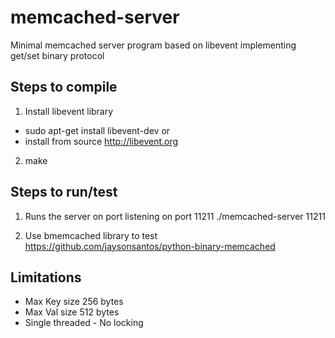 # memcached-server
Minimal memcached server program based on libevent implementing get/set binary protocol 

## Steps to compile
1. Install libevent library

- sudo apt-get install libevent-dev
or
- install from source http://libevent.org

2. make

## Steps to run/test
1. Runs the server on port listening on port 11211
 ./memcached-server 11211

2. Use bmemcached library to test
 https://github.com/jaysonsantos/python-binary-memcached

## Limitations
* Max Key size 256 bytes
* Max Val size 512 bytes
* Single threaded - No locking

